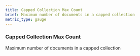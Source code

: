 ```yaml
---
title: Capped Collection Max Count
brief: Maximum number of documents in a capped collection
metric_type: gauge
---
```


### Capped Collection Max Count

Maximum number of documents in a capped collection
